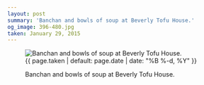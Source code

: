 ```yaml
---
layout: post
summary: 'Banchan and bowls of soup at Beverly Tofu House.'
og_image: 396-480.jpg
taken: January 29, 2015
---
```


<figure class="post" data-src="{{ site.assets_url }}/{{ page.og_image }}">
<img alt="Banchan and bowls of soup at Beverly Tofu House." sizes="(min-width: 700px) 50vw, calc(100vw - 2rem)" src="{{ site.assets_url }}/396-240.jpg" srcset="{{ site.assets_url }}/396-480.jpg 480w, {{ site.assets_url }}/396-360.jpg 360w, {{ site.assets_url }}/396-240.jpg 240w, {{ site.assets_url }}/396-120.jpg 120w"/>
<figcaption>
<time>{{ page.taken | default: page.date | date: "%B %-d, %Y" }}</time>
<p>Banchan and bowls of soup at Beverly Tofu House.</p>
</figcaption>
</figure>
